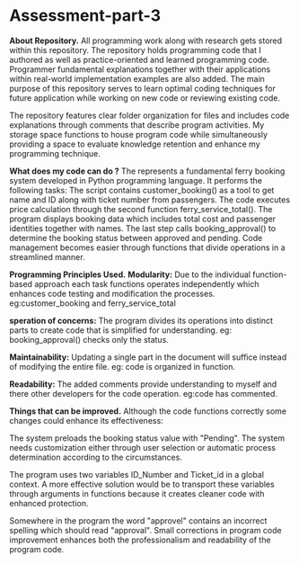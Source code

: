 # Assessment-part-3
**About Repository.**
All programming work along with research gets stored within this repository. The repository holds programming code that I authored as well as practice-oriented and learned programming code. Programmer fundamental explanations together with their applications within real-world implementation examples are also added. The main purpose of this repository serves to learn optimal coding techniques for future application while working on new code or reviewing existing code.

The repository features clear folder organization for files and includes code explanations through comments that describe program activities. My storage space functions to house program code while simultaneously providing a space to evaluate knowledge retention and enhance my programming technique.

**What does my code can do ?**
The represents a fundamental ferry booking system developed in Python programming language. It performs the following tasks:
The script contains customer_booking() as a tool to get name and ID along with ticket number from passengers.
The code executes price calculation through the second function ferry_service_total().
The program displays booking data which includes total cost and passenger identities together with names.
The last step calls booking_approval() to determine the booking status between approved and pending.
Code management becomes easier through functions that divide operations in a streamlined manner.

**Programming Principles Used.**
**Modularity:**
Due to the individual function-based approach each task functions operates independently which enhances code testing and modification the processes. eg:customer_booking and ferry_service_total

**speration of concerns:**
The program divides its operations into distinct parts to create code that is simplified for understanding. eg: booking_approval() checks only the status.

**Maintainability:**
Updating a single part in the document will suffice instead of modifying the entire file. eg: code is organized in function.

**Readability:**
The added comments provide understanding to myself and there other developers for the code operation. eg:code has commented.

**Things that can be improved.**
Although the code functions correctly some changes could enhance its effectiveness:

The system preloads the booking status value with "Pending". The system needs customization either through user selection or automatic process determination according to the circumstances.

The program uses two variables ID_Number and Ticket_id in a global context. A more effective solution would be to transport these variables through arguments in functions because it creates cleaner code with enhanced protection.

Somewhere in the program the word "approvel" contains an incorrect spelling which should read "approval". Small corrections in program code improvement enhances both the professionalism and readability of the program code.
